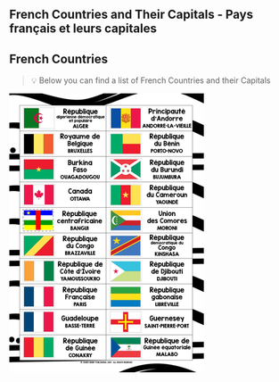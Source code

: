 ## French Countries and Their Capitals - Pays français et leurs capitales

## French Countries

> :bulb: Below you can find a list of French Countries and their Capitals

![French Countries](../img/country.png)